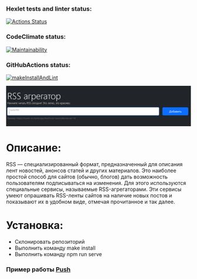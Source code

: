 ### Hexlet tests and linter status:
[![Actions Status](https://github.com/IvanSH-Jr/frontend-project-11/actions/workflows/hexlet-check.yml/badge.svg)](https://github.com/IvanSH-Jr/frontend-project-11/actions)
### CodeClimate status:
[![Maintainability](https://api.codeclimate.com/v1/badges/ca27890f903c61d19ee7/maintainability)](https://codeclimate.com/github/IvanSH-Jr/frontend-project-11/maintainability)
### GitHubActions status:
[![makeInstallAndLint](https://github.com/IvanSH-Jr/frontend-project-11/actions/workflows/makeInstallAndLint.yml/badge.svg)](https://github.com/IvanSH-Jr/frontend-project-11/actions/workflows/makeInstallAndLint.yml)



![alt text](/public/image.png)

# Описание:
RSS — специализированный формат, предназначенный для описания лент новостей, анонсов статей и других материалов. Это наиболее простой способ для сайтов (обычно, блогов) дать возможность пользователям подписываться на изменения. Для этого используются специальные сервисы, называемые RSS-агрегаторами. Эти сервисы умеют опрашивать RSS-ленты сайтов на наличие новых постов и показывают их в удобном виде, отмечая прочитанное и так далее.

# Установка:
* Склонировать репозиторий
* Выполнить команду make install
* Выполнить команду npm run serve

### Пример работы [Push](https://myrssgeneratorapp.onrender.com/)